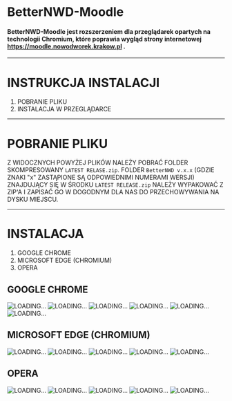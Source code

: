 # BetterNWD-Moodle

#### BetterNWD-Moodle jest rozszerzeniem dla przeglądarek opartych na technologii Chromium, które poprawia wygląd strony internetowej https://moodle.nowodworek.krakow.pl .
___
# INSTRUKCJA INSTALACJI
1. POBRANIE PLIKU
2. INSTALACJA W PRZEGLĄDARCE
___
# POBRANIE PLIKU
Z WIDOCZNYCH POWYŻEJ PLIKÓW NALEŻY POBRAĆ FOLDER SKOMPRESOWANY `LATEST RELASE.zip`. 
FOLDER `BetterNWD v.x.x` (GDZIE ZNAKI "x" ZASTĄPIONE SĄ ODPOWIEDNIMI NUMERAMI WERSJI) ZNAJDUJĄCY SIĘ W ŚRODKU `LATEST RELEASE.zip` NALEŻY WYPAKOWAĆ Z ZIP'A I ZAPISAĆ GO W DOGODNYM DLA NAS DO PRZECHOWYWANIA NA DYSKU MIEJSCU. 
___
# INSTALACJA
1. GOOGLE CHROME
2. MICROSOFT EDGE (CHROMIUM)
3. OPERA

## GOOGLE CHROME
![LOADING...](/ASSETS/IMAGES/1.png)
![LOADING...](/ASSETS/IMAGES/2.png)
![LOADING...](/ASSETS/IMAGES/3.png)
![LOADING...](/ASSETS/IMAGES/4.png)
![LOADING...](/ASSETS/IMAGES/5.png)
![LOADING...](/ASSETS/IMAGES/6.png)

## MICROSOFT EDGE (CHROMIUM)
![LOADING...](/ASSETS/IMAGES/7.png)
![LOADING...](/ASSETS/IMAGES/8.png)
![LOADING...](/ASSETS/IMAGES/9.png)
![LOADING...](/ASSETS/IMAGES/10.png)
![LOADING...](/ASSETS/IMAGES/11.png)

## OPERA
![LOADING...](/ASSETS/IMAGES/12.png)
![LOADING...](/ASSETS/IMAGES/13.png)
![LOADING...](/ASSETS/IMAGES/14.png)
![LOADING...](/ASSETS/IMAGES/15.png)
![LOADING...](/ASSETS/IMAGES/16.png)
